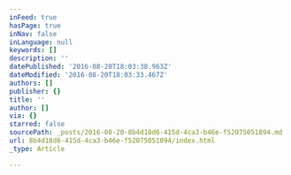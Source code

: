 ```yaml
---
inFeed: true
hasPage: true
inNav: false
inLanguage: null
keywords: []
description: ''
datePublished: '2016-08-20T18:03:38.963Z'
dateModified: '2016-08-20T18:03:33.467Z'
authors: []
publisher: {}
title: ''
author: []
via: {}
starred: false
sourcePath: _posts/2016-08-20-8b4d18d6-415d-4ca3-b46e-f52075051894.md
url: 8b4d18d6-415d-4ca3-b46e-f52075051894/index.html
_type: Article

---
```

